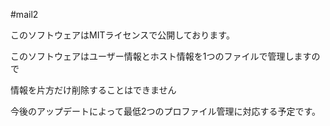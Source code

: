 #mail2

このソフトウェアはMITライセンスで公開しております。 
 
このソフトウェアはユーザー情報とホスト情報を1つのファイルで管理しますので

情報を片方だけ削除することはできません 

今後のアップデートによって最低2つのプロファイル管理に対応する予定です。
